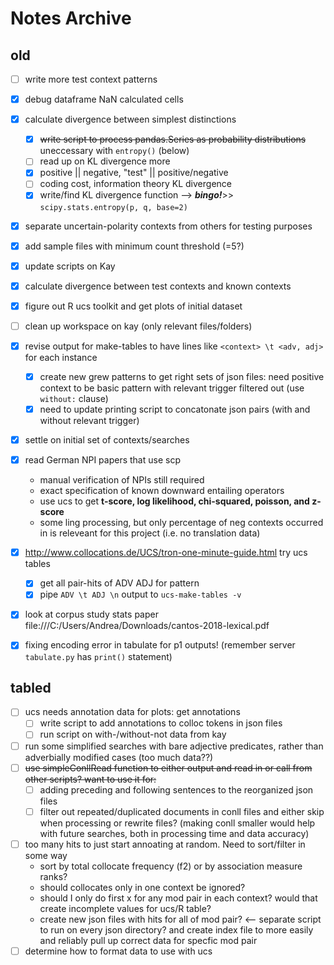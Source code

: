 # Notes Archive

## old

- [ ] write more test context patterns
- [x] debug dataframe NaN calculated cells
- [x] calculate divergence between simplest distinctions
  - [x]  ~~write script to process pandas.Series as probability distributions~~ 
    uneccessary with `entropy()` (below)
  - [ ] read up on KL divergence more
  - [x] positive || negative, "test" || positive/negative
  - [ ] coding cost, information theory KL divergence
  - [x] write/find KL divergence function
    --> __*bingo!*__>> `scipy.stats.entropy(p, q, base=2)`
- [x] separate uncertain-polarity contexts from others for testing purposes
- [x] add sample files with minimum count threshold (=5?)
- [x] update scripts on Kay
- [x] calculate divergence between test contexts and known contexts
- [x] figure out R ucs toolkit and get plots of initial dataset
- [ ] clean up workspace on kay (only relevant files/folders)

- [x] revise output for make-tables to have lines like `<context> \t <adv, adj>` for each instance
  - [x] create new grew patterns to get right sets of json files: need positive context to be basic pattern with relevant trigger filtered out (use `without:` clause)
  - [x] need to update printing script to concatonate json pairs (with and without relevant trigger)
- [x] settle on initial set of contexts/searches
- [x] read German NPI papers that use scp
  - manual verification of NPIs still required
  - exact specification of known downward entailing operators
  - use ucs to get **t-score, log likelihood, chi-squared, poisson, and z-score**
  - some ling processing, but only percentage of neg contexts occurred in is releveant for this project (i.e. no translation data)
- [x] <http://www.collocations.de/UCS/tron-one-minute-guide.html>  try ucs tables
  - [x] get all pair-hits of ADV ADJ for pattern
  - [x] pipe `ADV \t ADJ \n` output to `ucs-make-tables -v`
- [x] look at corpus study stats paper file:///C:/Users/Andrea/Downloads/cantos-2018-lexical.pdf
- [x] fixing encoding error in tabulate for p1 outputs! (remember server `tabulate.py` has `print()` statement)

## tabled

- [ ] ucs needs annotation data for plots: get annotations
  - [ ] write script to add annotations to colloc tokens in json files
  - [ ] run script on with-/without-not data from kay
- [ ] run some simplified searches with bare adjective predicates, rather than adverbially modified cases (too much data??)
- [ ] ~~use simpleConllRead function to either output and read in or call from other scripts? want to use it for:~~
  - [ ] adding preceding and following sentences to the reorganized json files
  - [ ] filter out repeated/duplicated documents in conll files and either skip when processing or rewrite files? (making conll smaller would help with future searches, both in processing time and data accuracy)
- [ ] too many hits to just start annoating at random. Need to sort/filter in some way
  - sort by total collocate frequency (f2) or by association measure ranks?
  - should collocates only in one context be ignored?
  - should I only do first x for any mod pair in each context? would that create incomplete values for ucs/R table?
  - create new json files with hits for all of mod pair? <-- separate script to run on every json directory? and create index file to more easily and reliably pull up correct data for specfic mod pair
- [ ] determine how to format data to use with ucs